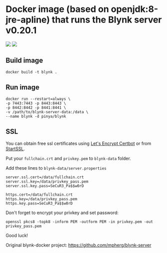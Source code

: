 # Docker image (based on openjdk:8-jre-apline) that runs the Blynk server v0.20.1

[![](https://images.microbadger.com/badges/version/pinya/blynk.svg)](https://microbadger.com/images/pinya/blynk "Get your own version badge on microbadger.com")
[![](https://images.microbadger.com/badges/image/pinya/blynk.svg)](https://microbadger.com/images/pinya/blynk "Get your own image badge on microbadger.com")

## Build image

```
docker build -t blynk .
```
## Run image

```
docker run --restart=always \
-p 7443:7443 -p 8443:8443 \
-p 8442:8442 -p 8441:8441 \
-v /path/to/blynk-server-data:/data \
--name blynk -d pinya/blynk
```

## SSL

You can obtain free ssl certificates using [Let's Encrypt Certbot](https://certbot.eff.org/) or from [StartSSL](https://www.startssl.com/).

Put your `fullchain.crt` and `privkey.pem` to `blynk-data` folder.

Add these lines to `blynk-data/server.properties`
```
server.ssl.cert=/data/fullchain.crt
server.ssl.key=/data/privkey_pass.pem
server.ssl.key.pass=SeCuR3_Pa$$w0rD

https.cert=/data/fullchain.crt
https.key=/data/privkey_pass.pem
https.key.pass=SeCuR3_Pa$$w0rD
```
Don't forget to encrypt your privkey and set password:

```
openssl pkcs8 -topk8 -inform PEM -outform PEM -in privkey.pem -out privkey_pass.pem
```

Good luck!

Original blynk-docker project: https://github.com/mpherg/blynk-server
